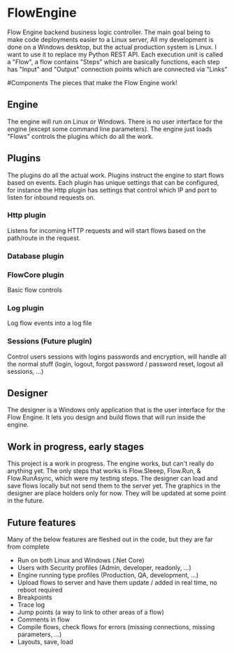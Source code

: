 # FlowEngine
Flow Engine backend business logic controller. The main goal being to make code deployments easier to a Linux server, All my development is done on a Windows desktop, but the actual production system is Linux. I want to use it to replace my Python REST API.
Each execution unit is called a "Flow", a flow contains "Steps" which are basically functions, each step has "Input" and "Output" connection points which are connected via "Links"

#Components
The pieces that make the Flow Engine work!

## Engine
The engine will run on Linux or Windows. There is no user interface for the engine (except some command line parameters). The engine just loads "Flows" controls the plugins which do all the work.

## Plugins
The plugins do all the actual work. Plugins instruct the engine to start flows based on events. Each plugin has unique settings that can be configured, for instance the Http plugin has settings that control which IP and port to listen for inbound requests on.

### Http plugin
Listens for incoming HTTP requests and will start flows based on the path/route in the request.

### Database plugin

### FlowCore plugin
Basic flow controls

### Log plugin
Log flow events into a log file

### Sessions (Future plugin)
Control users sessions with logins passwords and encryption, will handle all the normal stuff (login, logout, forgot password / password reset, logout all sessions, ...)

## Designer 
The designer is a Windows only application that is the user interface for the Flow Engine. It lets you design and build flows that will run inside the engine.

## Work in progress, early stages 
This project is a work in progress. The engine works, but can't really do anything yet. The only steps that works is Flow.Sleeep, Flow.Run, & Flow.RunAsync, which were my testing steps. The designer can load and save flows locally but not send them to the server yet. The graphics in the designer are place holders only for now. They will be updated at some point in the future.

## Future features
Many of the below features are fleshed out in the code, but they are far from complete
* Run on both Linux and Windows (.Net Core)
* Users with Security profiles (Admin, developer, readonly, ...)
* Engine running type profiles (Production, QA, development, ...)
* Upload flows to server and have them update / added in real time, no reboot required
* Breakpoints
* Trace log
* Jump points (a way to link to other areas of a flow)
* Comments in flow
* Compile flows, check flows for errors (missing connections, missing parameters, ...)
* Layouts, save, load
